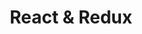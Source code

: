 ---
layout: tag-blog
title: React & Redux
slug: ReactRedux
category: Web
menu: false
order: 1
# header-img: "/img/aws-logo.png"
---